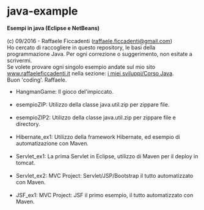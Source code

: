 # java-example
<strong>Esempi in java (Eclipse e NetBeans)</strong>
<br>
<br>
(c) 09/2016 - Raffaele Ficcadenti (raffaele.ficcadenti@gmail.com) <br>
Ho cercato di raccogliere in questo repository, le basi della programmazione Java.
Per ogni correzione o suggerimento, non esitate a scrivermi.<br>
Se volete provare ogni singolo esempio andate sul mio sito <a href="http://www.raffaeleficcadenti.it/">www.raffaeleficcadenti.it</a> nella sezione: <a href="https://www.raffaeleficcadenti.it">i miei sviluppi/Corso Java</a>.<br>
Buon 'coding'.
Raffaele.
<ul>
  <li>HangmanGame: Il gioco del'impiccato.</li>
  <br>
  <li>esempioZIP: Utilizzo della classe java.util.zip per zippare file.</li>
  <br>
  <li>esempioZIP2: Utilizzo della classe java.util.zip per zippare file e directory.</li>
  <br>
  <li>Hibernate_ex1: Utilizzo della framework Hibernate, ed esempio di automatizazione con Maven.</li>
  <br>
  <li>Servlet_ex1: La prima Servlet in Eclipse, utilizzo di Maven per il deploy in tomcat.</li>
  <br>
  <li>Servlet_ex2: MVC Project: Servlet/JSP/Bootstrap il tutto automatizzato con Maven.</li>
  <br>
  <li>JSF_ex1: MVC Project: JSF il primo esempio, il tutto automatizzato con Maven.</li>
</ul>

